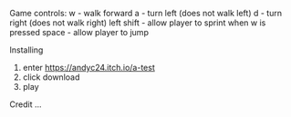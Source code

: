 Game controls:
  w - walk forward
  a - turn left (does not walk left)
  d - turn right (does not walk right)
  left shift - allow player to sprint when w is pressed
  space - allow player to jump

Installing
  1. enter https://andyc24.itch.io/a-test
  2. click download
  3. play

Credit 
  ...
